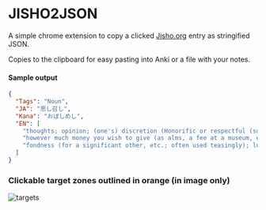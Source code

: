 # JISHO2JSON

A simple chrome extension to copy a clicked [Jisho.org](http://jisho.org) entry as stringified JSON. 

Copies to the clipboard for easy pasting into Anki or a file with your notes.

#### Sample output
```json
{
  "Tags": "Noun",
  "JA": "思し召し",
  "Kana": "おぼしめし",
  "EN": [
    "thoughts; opinion; (one's) discretion (Honorific or respectful (sonkeigo))",
    "however much money you wish to give (as alms, a fee at a museum, etc.)",
    "fondness (for a significant other, etc.; often used teasingly); love; fancy; liking"
  ]
}
```
### Clickable target zones outlined in orange (in image only)
![targets](http://djtb.github.io/jisho2json/img/targets.png)
